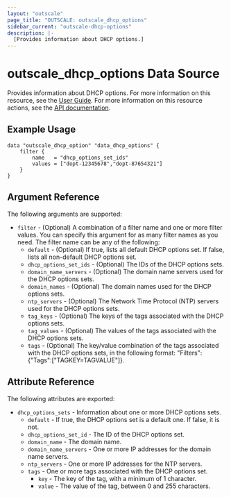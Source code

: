 ```yaml
---
layout: "outscale"
page_title: "OUTSCALE: outscale_dhcp_options"
sidebar_current: "outscale-dhcp-options"
description: |-
  [Provides information about DHCP options.]
---
```


# outscale_dhcp_options Data Source

Provides information about DHCP options.
For more information on this resource, see the [User Guide](https://docs.outscale.com/en/userguide/About-DHCP-Options.html).
For more information on this resource actions, see the [API documentation](https://docs.outscale.com/api#3ds-outscale-api-dhcpoption).

## Example Usage

```hcl
data "outscale_dhcp_option" "data_dhcp_options" {
	filter {
		name   = "dhcp_options_set_ids"
		values = ["dopt-12345678","dopt-87654321"]
	}
}
```

## Argument Reference

The following arguments are supported:

* `filter` - (Optional) A combination of a filter name and one or more filter values. You can specify this argument for as many filter names as you need. The filter name can be any of the following:
    * `default` - (Optional) If true, lists all default DHCP options set. If false, lists all non-default DHCP options set.
    * `dhcp_options_set_ids` - (Optional) The IDs of the DHCP options sets.
    * `domain_name_servers` - (Optional) The domain name servers used for the DHCP options sets.
    * `domain_names` - (Optional) The domain names used for the DHCP options sets.
    * `ntp_servers` - (Optional) The Network Time Protocol (NTP) servers used for the DHCP options sets.
    * `tag_keys` - (Optional) The keys of the tags associated with the DHCP options sets.
    * `tag_values` - (Optional) The values of the tags associated with the DHCP options sets.
    * `tags` - (Optional) The key/value combination of the tags associated with the DHCP options sets, in the following format: &quot;Filters&quot;:{&quot;Tags&quot;:[&quot;TAGKEY=TAGVALUE&quot;]}.

## Attribute Reference

The following attributes are exported:

* `dhcp_options_sets` - Information about one or more DHCP options sets.
    * `default` - If true, the DHCP options set is a default one. If false, it is not.
    * `dhcp_options_set_id` - The ID of the DHCP options set.
    * `domain_name` - The domain name.
    * `domain_name_servers` - One or more IP addresses for the domain name servers.
    * `ntp_servers` - One or more IP addresses for the NTP servers.
    * `tags` - One or more tags associated with the DHCP options set.
        * `key` - The key of the tag, with a minimum of 1 character.
        * `value` - The value of the tag, between 0 and 255 characters.
